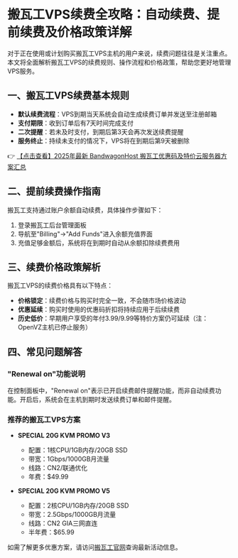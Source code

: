 # 搬瓦工VPS续费全攻略：自动续费、提前续费及价格政策详解

对于正在使用或计划购买搬瓦工VPS主机的用户来说，续费问题往往是关注重点。本文将全面解析搬瓦工VPS的续费规则、操作流程和价格政策，帮助您更好地管理VPS服务。

## 一、搬瓦工VPS续费基本规则

- **默认续费流程**：VPS到期当天系统会自动生成续费订单并发送至注册邮箱
- **支付期限**：收到订单后有7天时间完成支付
- **二次提醒**：若未及时支付，到期后第3天会再次发送续费提醒
- **服务终止**：持续未支付的情况下，VPS将在到期后第9天被删除

👉 [【点击查看】2025年最新 BandwagonHost 搬瓦工优惠码及特价云服务器方案汇总](https://bit.ly/banwagon)

## 二、提前续费操作指南

搬瓦工支持通过账户余额自动续费，具体操作步骤如下：

1. 登录搬瓦工后台管理面板
2. 导航至"Billing"→"Add Funds"进入余额充值界面
3. 充值足够金额后，系统将在到期时自动从余额扣除续费费用

## 三、续费价格政策解析

搬瓦工VPS的续费价格具有以下特点：

- **价格锁定**：续费价格与购买时完全一致，不会随市场价格波动
- **优惠延续**：购买时使用的优惠码折扣将持续应用于后续续费
- **历史低价**：早期用户享受的年付$3.99/$9.99等特价方案仍可延续（注：OpenVZ主机已停止服务）

## 四、常见问题解答

### "Renewal on"功能说明

在控制面板中，"Renewal on"表示已开启续费邮件提醒功能，而非自动续费功能。开启后，系统会在主机到期时发送续费订单和邮件提醒。

### 推荐的搬瓦工VPS方案

- **SPECIAL 20G KVM PROMO V3**  
  - 配置：1核CPU/1GB内存/20GB SSD  
  - 带宽：1Gbps/1000GB月流量  
  - 线路：CN2/联通优化  
  - 年费：$49.99  

- **SPECIAL 20G KVM PROMO V5**  
  - 配置：2核CPU/1GB内存/20GB SSD  
  - 带宽：2.5Gbps/1000GB月流量  
  - 线路：CN2 GIA三网直连  
  - 半年费：$65.99  

如需了解更多优惠方案，请访问[搬瓦工官网](https://bit.ly/banwagon)查询最新活动信息。